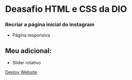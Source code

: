 # Deasafio HTML e CSS da DIO

### Recriar a página inicial do instagram
* Página responsiva

## Meu adicional:
* Slider rotativo

[Deploy Website](https://recriando-instagram-laiskaori.netlify.app/)